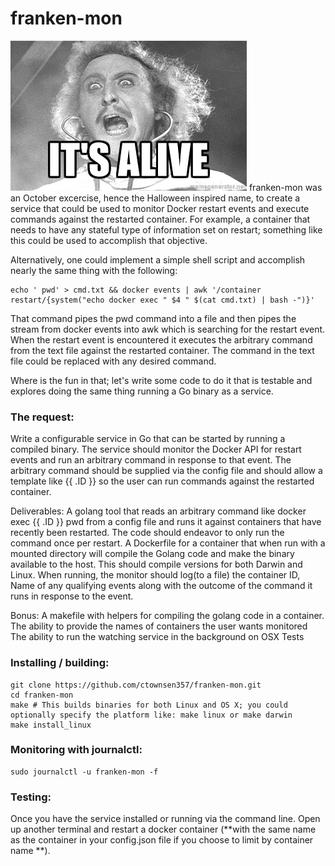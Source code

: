 # franken-mon
![franken-mon](images/alive.jpg "It's alive!")
franken-mon was an October excercise, hence the Halloween inspired name, to create a service that could be used to monitor Docker restart events and execute commands against the restarted container.  For example, a container that needs to have any stateful type of information set on restart; something like this could be used to accomplish that objective.  

Alternatively, one could implement a simple shell script and accomplish nearly the same thing with the following:

```{bash}
echo ' pwd' > cmd.txt && docker events | awk '/container restart/{system("echo docker exec " $4 " $(cat cmd.txt) | bash -")}'
```

That command pipes the pwd command into a file and then pipes the stream from docker events into awk which is searching for the restart event. When the restart event is encountered it executes the arbitrary command from the text file against the restarted container. The command in the text file could be replaced with any desired command.


Where is the fun in that; let's write some code to do it that is testable and explores doing the same thing running a Go binary as a service.

### The request:
Write a configurable service in Go that can be started by running a compiled binary. The service should monitor the Docker API for restart events and run an arbitrary command in response to that event. The arbitrary command should be supplied via the config file and should allow a template like {{ .ID }} so the user can run commands against the restarted container.

Deliverables: A golang tool that reads an arbitrary command like docker exec {{ .ID }} pwd from a config file and runs it against containers that have recently been restarted. The code should endeavor to only run the command once per restart. A Dockerfile for a container that when run with a mounted directory will compile the Golang code and make the binary available to the host. This should compile versions for both Darwin and Linux. When running, the monitor should log(to a file) the container ID, Name of any qualifying events along with the outcome of the command it runs in response to the event.

Bonus: A makefile with helpers for compiling the golang code in a container. The ability to provide the names of containers the user wants monitored The ability to run the watching service in the background on OSX Tests


### Installing / building: ###
``` {bash}
git clone https://github.com/ctownsen357/franken-mon.git
cd franken-mon
make # This builds binaries for both Linux and OS X; you could optionally specify the platform like: make linux or make darwin
make install_linux
```


### Monitoring with journalctl: ###
```
sudo journalctl -u franken-mon -f
```

### Testing: ###
Once you have the service installed or running via the command line.  Open up another terminal and restart a docker container (**with the same name as the container in your config.json file if you choose to limit by container name **).
